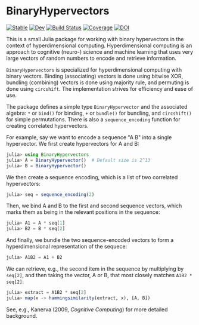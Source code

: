 # BinaryHypervectors

[![Stable](https://img.shields.io/badge/docs-stable-blue.svg)](https://smith-garrett.github.io/BinaryHypervectors.jl/stable/)
[![Dev](https://img.shields.io/badge/docs-dev-blue.svg)](https://smith-garrett.github.io/BinaryHypervectors.jl/dev/)
[![Build Status](https://github.com/smith-garrett/BinaryHypervectors.jl/actions/workflows/CI.yml/badge.svg?branch=main)](https://github.com/smith-garrett/BinaryHypervectors.jl/actions/workflows/CI.yml?query=branch%3Amain)
[![Coverage](https://codecov.io/gh/smith-garrett/BinaryHypervectors.jl/branch/main/graph/badge.svg)](https://codecov.io/gh/smith-garrett/BinaryHypervectors.jl)
[![DOI](https://zenodo.org/badge/670530315.svg)](https://zenodo.org/badge/latestdoi/670530315)

This is a small Julia package for working with binary hypervectors in the context of hyperdimensional computing. Hyperdimensional computing is an approach to cognitive (neuro-) science and machine learning that uses very large vectors of random numbers to encode and retrieve information.

`BinaryHypervectors` is specialized for hyperdimensional computing with binary vectors. Binding (associating) vectors is done using bitwise XOR, bundling (combining) vectors is done using majority rule, and permuting is done using `circshift`. The implementation strives for efficiency and ease of use.

The package defines a simple type `BinaryHypervector` and the associated algebra: `*` or `bind()` for binding, `+` or `bundle()` for bundling, and `circshift()` for simple permutations. There is also a `sequence_encoding` function for creating correlated hypervectors.

For example, say we want to encode a sequence "A B" into a single hypervector. We first
create hypervectors for A and B:

```julia
julia> using BinaryHypervectors
julia> A = BinaryHypervector()  # Default size is 2^13
julia> B = BinaryHypervector()
```

We then create a sequence encoding, which is a list of two correlated hypervectors:

```julia
julia> seq = sequence_encoding(2)
```

Then, we bind A and B to the first and second sequence vectors, which marks them as being in
the relevant positions in the sequence:

```julia
julia> A1 = A * seq[1]
julia> B2 = B * seq[2]
```

And finally, we bundle the two sequence-encoded vectors to form a hyperdimensional
representation of the sequece:

```julia
julia> A1B2 = A1 + B2
```

We can retrieve, e.g., the second item in the sequence by multiplying by `seq[2]`, and then
taking the vector, A or B, that most closely matches `A1B2 * seq[2]`:

```julia
julia> extract = A1B2 * seq[2]
julia> map(x -> hammingsimilarity(extract, x), [A, B])
```

See, e.g., Kanerva (2009, *Cognitive Computing*) for more detailed background.

